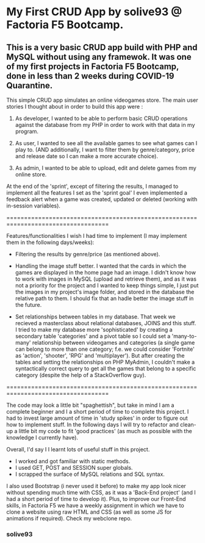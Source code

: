 # My First CRUD App by solive93 @ Factoria F5 Bootcamp.


This is a very basic CRUD app build with PHP and MySQL without using any framewok. It was one of my first projects in Factoria F5 Bootcamp, done in less than 2 weeks during COVID-19 Quarantine. 
-----------------

This simple CRUD app simulates an online videogames store. The main user stories I thought about in order to build this app were :

1. As developer, I wanted to be able to perform basic CRUD operations against the database from my PHP in order to work with that data in my program. 

2. As user, I wanted to see all the available games to see what games can I play to. (AND additionally, I want to filter them by genre/category, price and release date so I can make a more accurate choice).

3. As admin, I wanted to be able to upload, edit and delete games from my online store.

At the end of the 'sprint', except of filtering the results, I managed to implement all the features I set as the 'sprint goal' I even implemented a feedback alert when a game was created, updated or deleted (working with in-session variables).

===================================================================================

Features/functionalities I wish I had time to implement (I may implement them in the following days/weeks):

- Filtering the results by genre/price (as mentioned above).

- Handling the image stuff better. I wanted that the cards in which the games are displayed in the home page had an image. I didn't know how to work with images in MySQL (upload and retrieve them), and as it was not a priority for the project and I wanted to keep things simple, I just put the images in my project's image folder, and stored in the database the relative path to them. I should fix that an hadle better the image stuff in the future.

- Set relationships between tables in my database. That week we recieved a masterclass about relational databases, JOINS and this stuff. I tried to make my database more 'sophisticated' by creating a secondary table 'categories' and a pivot table so I could set a 'many-to-many' relationship between videogames and categories (a single game can belong to more than one category; f.e. we could consider 'Fortnite' as 'action', 'shooter', 'RPG' and 'multiplayer'). But after creating the tables and setting the relationships on PHP MyAdmin, I couldn't make a syntactically correct query to get all the games that belong to a specific category (despite the help of a StackOverflow guy).

===================================================================================

The code may look a little bit "spaghettish", but take in mind I am a complete beginner and I a short period of time to complete this project. I had to invest large amount of time in 'study spikes' in order to figure out how to implement stuff. In the following days I will try to refactor and clean-up a little bit my code to fit 'good practices' (as much as possible with the knowledge I currently have).

Overall, I'd say I I learnt lots of useful stuff in this project. 
- I worked and got familiar with static methods.
- I used GET, POST and SESSION super globals.
- I scrapped the surface of MySQL relations and SQL syntax.

I also used Bootstrap (i never used it before) to make my app look nicer without spending much time with CSS, as it was a 'Back-End project' (and I had a short period of time to develop it). Plus, to improve our Front-End skills, in Factoria F5 we have a weekly assignment in which we have to clone a website using raw HTML and CSS (as well as some JS for animations if required). Check my webclone repo.

### solive93

